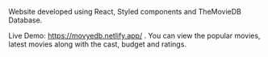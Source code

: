 Website developed using React, Styled components and TheMovieDB Database.

Live Demo: https://movyedb.netlify.app/ .
You can view the popular movies, latest movies along with the cast, budget and ratings.
